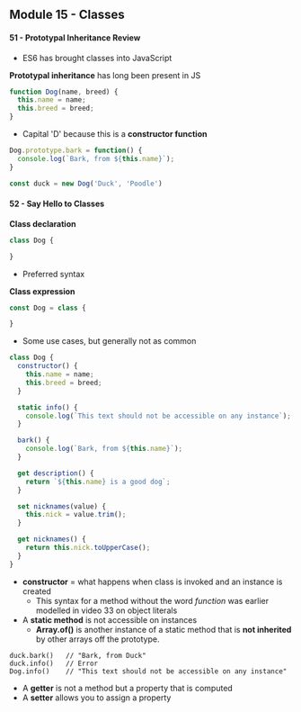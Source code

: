 ## Module 15 - Classes

#### 51 - Prototypal Inheritance Review
+ ES6 has brought classes into JavaScript

__Prototypal inheritance__ has long been present in JS
```js
function Dog(name, breed) {
  this.name = name;
  this.breed = breed;
}
```
+ Capital 'D' because this is a __constructor function__

```js
Dog.prototype.bark = function() {
  console.log(`Bark, from ${this.name}`);
}
```

```js
const duck = new Dog('Duck', 'Poodle')
```

#### 52 - Say Hello to Classes
__Class declaration__

```js
class Dog {

}
```
+ Preferred syntax

__Class expression__

```js
const Dog = class {

}
```
+ Some use cases, but generally not as common

```js
class Dog {
  constructor() {
    this.name = name;
    this.breed = breed;
  }

  static info() {
    console.log(`This text should not be accessible on any instance`);
  }

  bark() {
    console.log(`Bark, from ${this.name}`);
  }

  get description() {
    return `${this.name} is a good dog`;
  }

  set nicknames(value) {
    this.nick = value.trim();
  }

  get nicknames() {
    return this.nick.toUpperCase();
  }
}
```
+ __constructor__ = what happens when class is invoked and an instance is created
  + This syntax for a method without the word _function_ was earlier modelled in video 33 on object literals
+ A __static method__ is not accessible on instances
  + __Array.of()__ is another instance of a static method that is __not inherited__ by other arrays off the prototype.

```
duck.bark()   // "Bark, from Duck"
duck.info()   // Error
Dog.info()    // "This text should not be accessible on any instance"
```

+ A __getter__ is not a method but a property that is computed
+ A __setter__  allows you to assign a property
